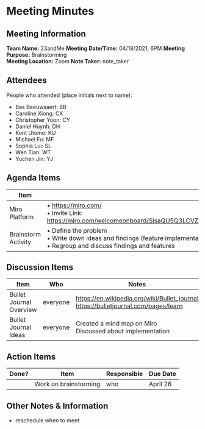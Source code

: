 # Meeting Minutes
## Meeting Information
**Team Name:** 23andMe
**Meeting Date/Time:** 04/18/2021, 6PM 
**Meeting Purpose:** Brainstorming  
**Meeting Location:** Zoom
**Note Taker:** note_taker  

## Attendees
People who attended (place initials next to name):
- Bas Beeuwsaert: BB
- Caroline Xiong: CX
- Christopher Yoon: CY
- Daniel Huynh: DH
- Kent Utomo: KU
- Michael Fu: MF
- Sophia Lui: SL
- Wen Tian: WT
- Yuchen Jin: YJ

## Agenda Items

Item | Description
---- | ----
Miro Platform | • https://miro.com/ <br>• Invite Link: https://miro.com/welcomeonboard/SjsaQU5Q3LCVZQPhq81IR2yN1RHCWzbGWgAXyK9Sq25iJnY8NT2LoxtaEmlyG5I4
Brainstorm Activity | • Define the problem <br>• Write down ideas and findings (feature implementation) <br>• Regroup and discuss findings and features


## Discussion Items
Item | Who | Notes |
---- | ---- | ---- |
Bullet Journal Overview | everyone | https://en.wikipedia.org/wiki/Bullet_journal https://bulletjournal.com/pages/learn|
Bullet Journal Ideas | everyone | Created a mind map on Miro<br>Discussed about implementation|


## Action Items
| Done? | Item | Responsible | Due Date |
| ---- | ---- | ---- | ---- |
| | Work on brainstorming | who | April 26 |


## Other Notes & Information
- reschedule when to meet


